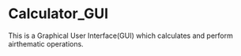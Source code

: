 # Calculator_GUI
This is a Graphical User Interface(GUI) which calculates and perform airthematic operations.
